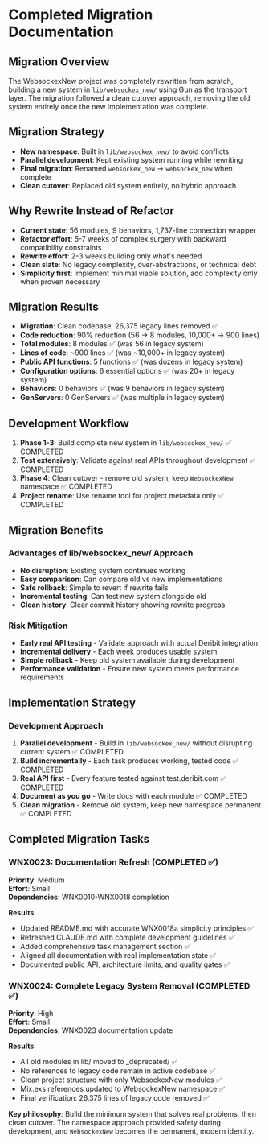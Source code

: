 # Completed Migration Documentation

## Migration Overview
The WebsockexNew project was completely rewritten from scratch, building a new system in `lib/websockex_new/` using Gun as the transport layer. The migration followed a clean cutover approach, removing the old system entirely once the new implementation was complete.

## Migration Strategy
- **New namespace**: Built in `lib/websockex_new/` to avoid conflicts
- **Parallel development**: Kept existing system running while rewriting
- **Final migration**: Renamed `websockex_new` → `websockex_new` when complete
- **Clean cutover**: Replaced old system entirely, no hybrid approach

## Why Rewrite Instead of Refactor
- **Current state**: 56 modules, 9 behaviors, 1,737-line connection wrapper
- **Refactor effort**: 5-7 weeks of complex surgery with backward compatibility constraints
- **Rewrite effort**: 2-3 weeks building only what's needed
- **Clean slate**: No legacy complexity, over-abstractions, or technical debt
- **Simplicity first**: Implement minimal viable solution, add complexity only when proven necessary

## Migration Results
- **Migration**: Clean codebase, 26,375 legacy lines removed ✅
- **Code reduction**: 90% reduction (56 → 8 modules, 10,000+ → 900 lines)
- **Total modules**: 8 modules ✅ (was 56 in legacy system)
- **Lines of code**: ~900 lines ✅ (was ~10,000+ in legacy system)
- **Public API functions**: 5 functions ✅ (was dozens in legacy system)
- **Configuration options**: 6 essential options ✅ (was 20+ in legacy system)
- **Behaviors**: 0 behaviors ✅ (was 9 behaviors in legacy system)
- **GenServers**: 0 GenServers ✅ (was multiple in legacy system)

## Development Workflow
1. **Phase 1-3**: Build complete new system in `lib/websockex_new/` ✅ COMPLETED
2. **Test extensively**: Validate against real APIs throughout development ✅ COMPLETED
3. **Phase 4**: Clean cutover - remove old system, keep `WebsockexNew` namespace ✅ COMPLETED
4. **Project rename**: Use rename tool for project metadata only ✅ COMPLETED

## Migration Benefits

### Advantages of lib/websockex_new/ Approach
- **No disruption**: Existing system continues working
- **Easy comparison**: Can compare old vs new implementations
- **Safe rollback**: Simple to revert if rewrite fails
- **Incremental testing**: Can test new system alongside old
- **Clean history**: Clear commit history showing rewrite progress

### Risk Mitigation
- **Early real API testing** - Validate approach with actual Deribit integration
- **Incremental delivery** - Each week produces usable system
- **Simple rollback** - Keep old system available during development
- **Performance validation** - Ensure new system meets performance requirements

## Implementation Strategy

### Development Approach
1. **Parallel development** - Build in `lib/websockex_new/` without disrupting current system ✅ COMPLETED
2. **Build incrementally** - Each task produces working, tested code ✅ COMPLETED
3. **Real API first** - Every feature tested against test.deribit.com ✅ COMPLETED
4. **Document as you go** - Write docs with each module ✅ COMPLETED
5. **Clean migration** - Remove old system, keep new namespace permanent ✅ COMPLETED

## Completed Migration Tasks

### WNX0023: Documentation Refresh (COMPLETED ✅)
**Priority**: Medium  
**Effort**: Small  
**Dependencies**: WNX0010-WNX0018 completion

**Results**: 
- Updated README.md with accurate WNX0018a simplicity principles ✅
- Refreshed CLAUDE.md with complete development guidelines ✅
- Added comprehensive task management section ✅
- Aligned all documentation with real implementation state ✅
- Documented public API, architecture limits, and quality gates ✅

### WNX0024: Complete Legacy System Removal (COMPLETED ✅)
**Priority**: High  
**Effort**: Small  
**Dependencies**: WNX0023 documentation update

**Results**:
- All old modules in lib/ moved to _deprecated/ ✅
- No references to legacy code remain in active codebase ✅
- Clean project structure with only WebsockexNew modules ✅
- Mix.exs references updated to WebsockexNew namespace ✅
- Final verification: 26,375 lines of legacy code removed ✅

**Key philosophy**: Build the minimum system that solves real problems, then clean cutover. The namespace approach provided safety during development, and `WebsockexNew` becomes the permanent, modern identity.
